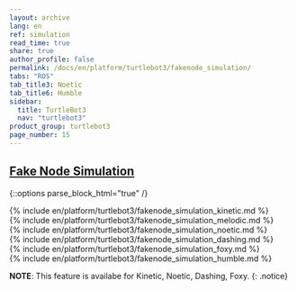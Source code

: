 ```yaml
---
layout: archive
lang: en
ref: simulation
read_time: true
share: true
author_profile: false
permalink: /docs/en/platform/turtlebot3/fakenode_simulation/
tabs: "ROS"
tab_title3: Noetic
tab_title6: Humble
sidebar:
  title: TurtleBot3
  nav: "turtlebot3"
product_group: turtlebot3
page_number: 15
---
```


<div style="counter-reset: h1 6"></div>
<div style="counter-reset: h2 3"></div>

<!--[dummy Header 1]>
  <h1 id="dummy">Simulation</h1>
  <h2 id="dummy">Fake Node</h2>
  <p class="dummy_content">TurtleBot3 Fake Node Package</p>
<![end dummy Header 1]-->

## [Fake Node Simulation](#fake-node-simulation)

{::options parse_block_html="true" /}

<section data-id="{{ page.tab_title1 }}" class="tab_contents">
{% include en/platform/turtlebot3/fakenode_simulation_kinetic.md %}
</section>

<section data-id="{{ page.tab_title2 }}" class="tab_contents">
{% include en/platform/turtlebot3/fakenode_simulation_melodic.md %}
</section>

<section data-id="{{ page.tab_title3 }}" class="tab_contents">
{% include en/platform/turtlebot3/fakenode_simulation_noetic.md %}
</section>

<section data-id="{{ page.tab_title4 }}" class="tab_contents">
{% include en/platform/turtlebot3/fakenode_simulation_dashing.md %}
</section>

<section data-id="{{ page.tab_title5 }}" class="tab_contents">
{% include en/platform/turtlebot3/fakenode_simulation_foxy.md %}
</section>

<section data-id="{{ page.tab_title6 }}" class="tab_contents">
{% include en/platform/turtlebot3/fakenode_simulation_humble.md %}
</section>

<section data-id="{{ page.tab_title6 }}" class="tab_contents">

**NOTE**: This feature is availabe for Kinetic, Noetic, Dashing, Foxy. 
{: .notice}

</section>
